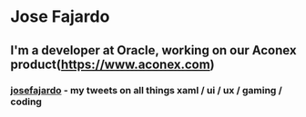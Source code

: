 # Jose Fajardo


## I'm a developer at Oracle, working on our Aconex product(https://www.aconex.com)

### [josefajardo](https://twitter.com/josefajardo/) - my tweets on all things xaml / ui / ux / gaming / coding
